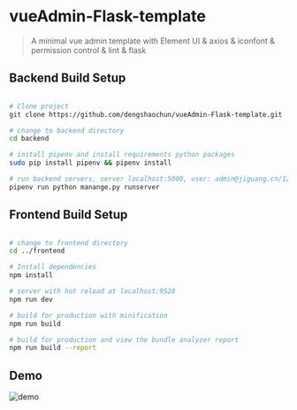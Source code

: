 # vueAdmin-Flask-template

> A minimal vue admin template with Element UI & axios & iconfont & permission control & lint & flask

## Backend Build Setup

``` bash

# Clone project
git clone https://github.com/dengshaochun/vueAdmin-Flask-template.git

# change to backend directory
cd backend

# install pipenv and install requirements python packages
sudo pip install pipenv && pipenv install

# run backend servers, server localhost:5000, user: admin@jiguang.cn/1234
pipenv run python manange.py runserver

```

## Frontend Build Setup

```bash

# change to frontend directory
cd ../frontend

# Install dependencies
npm install

# server with hot reload at localhost:9528
npm run dev

# build for production with minification
npm run build

# build for production and view the bundle analyzer report
npm run build --report
```

## Demo
![demo](https://github.com/PanJiaChen/PanJiaChen.github.io/blob/master/images/demo.gif)
